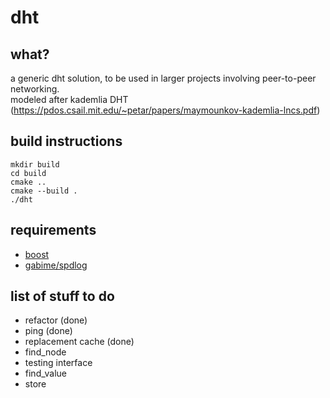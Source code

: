 # dht

## what?

a generic dht solution, to be used in larger projects involving peer-to-peer networking.  
modeled after kademlia DHT (https://pdos.csail.mit.edu/~petar/papers/maymounkov-kademlia-lncs.pdf)

## build instructions

```
mkdir build
cd build
cmake ..
cmake --build .
./dht
```

## requirements

- [boost](http://boost.org)
- [gabime/spdlog](http://github.com/gabime/spdlog)

## list of stuff to do

- refactor (done)
- ping (done)
- replacement cache (done)
- find_node
- testing interface
- find_value
- store